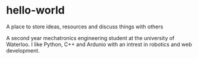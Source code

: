 # hello-world
A place to store ideas, resources and discuss things with others

A second year mechatronics engineering student at the university of Waterloo.
I like Python, C++ and Ardunio with an intrest in robotics and web development. 
